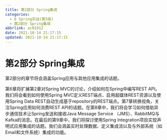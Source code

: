 ```yaml
---
title: 第2部分 Spring集成
categories:
  - 6 Spring实战(第5版)
  - 第2部分 Spring集成
abbrlink: ac01912
date: 2021-10-14 21:17:15
updated: 2021-10-14 21:17:15
---
```

# 第2部分 Spring集成
第2部分的章节将会涵盖Spring应用与其他应用集成的话题。

第6章将扩展第2章对Spring MVC的讨论，介绍如何在Spring中编写REST API。我们将会看到如何使用Spring MVC定义REST端点、启用超媒体REST资源以及使用Spring Data REST自动生成基于repository的REST端点。第7章转换视角，关注Spring应用如何消费REST API的话题。在第8章中，我们将会学习如何借助异步通信技术让Spring发送和接收Java Message Service （JMS）、RabbitMQ与Kafka的消息。在最后的第9章中，我们将探讨使用Spring Integration项目实现声明式应用集成的话题。我们会涵盖实时处理数据、定义集成流以及与外部系统（如Email和文件系统）集成的功能。
